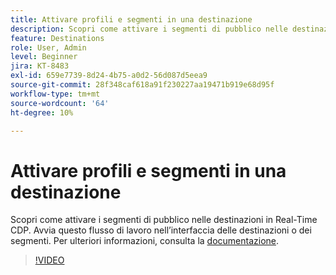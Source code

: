 ```yaml
---
title: Attivare profili e segmenti in una destinazione
description: Scopri come attivare i segmenti di pubblico nelle destinazioni in Real-Time CDP.  Avvia questo flusso di lavoro nell’interfaccia delle destinazioni o dei segmenti.
feature: Destinations
role: User, Admin
level: Beginner
jira: KT-8483
exl-id: 659e7739-8d24-4b75-a0d2-56d087d5eea9
source-git-commit: 28f348caf618a91f230227aa19471b919e68d95f
workflow-type: tm+mt
source-wordcount: '64'
ht-degree: 10%

---
```


# Attivare profili e segmenti in una destinazione

Scopri come attivare i segmenti di pubblico nelle destinazioni in Real-Time CDP.  Avvia questo flusso di lavoro nell’interfaccia delle destinazioni o dei segmenti. Per ulteriori informazioni, consulta la [documentazione](https://experienceleague.adobe.com/docs/experience-platform/destinations/ui/activate/activation-overview.html).

>[!VIDEO](https://video.tv.adobe.com/v/336046/?learn=on)

